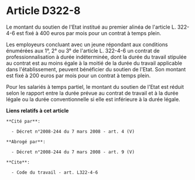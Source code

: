 # Article D322-8

Le montant du soutien de l'Etat institué au premier alinéa de l'article L. 322-4-6 est fixé à 400 euros par mois pour un
contrat à temps plein.

Les employeurs concluant avec un jeune répondant aux conditions énumérées aux 1°, 2° ou 3° de l'article L. 322-4-6 un contrat
de professionnalisation à durée indéterminée, dont la durée du travail stipulée au contrat est au moins égale à la moitié de
la durée du travail applicable dans l'établissement, peuvent bénéficier du soutien de l'Etat. Son montant est fixé à 200
euros par mois pour un contrat à temps plein.

Pour les salariés à temps partiel, le montant du soutien de l'Etat est réduit selon le rapport entre la durée prévue au
contrat de travail et à la durée légale ou la durée conventionnelle si elle est inférieure à la durée légale.

**Liens relatifs à cet article**

	**Cité par**:

	  - Décret n°2008-244 du 7 mars 2008 - art. 4 (V)

	**Abrogé par**:

	  - Décret n°2008-244 du 7 mars 2008 - art. 9 (V)

	**Cite**:

	  - Code du travail - art. L322-4-6
